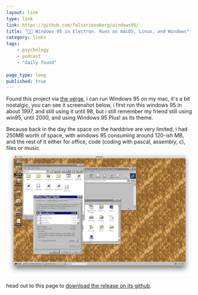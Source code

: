 ```yaml
---
layout: link
type: link
link: https://github.com/felixrieseberg/windows95/
title: "💩🚀 Windows 95 in Electron. Runs on macOS, Linux, and Windows"
category: links
tags: 
    - psychology
    - podcast
    - "daily found"

page_type: long
published: true
---
```


Found this project via [the verge](https://www.theverge.com/2018/8/23/17773180/microsoft-windows-95-app-download-features), i can run Windows 95 on my mac, it's a bit nostalgic, you can see it screenshot below, i first run this windows 95 in about 1997, and still using it until 98, but i still remember my friend still using win95, until 2000, and using Windows 95 Plus! as its theme. 

Because back in the day the space on the harddrive are very limited, i had 250MB worth of space, with windows 95 consuming around 120-*ish* MB, and the rest of it either for office, code (coding with pascal, assembly, c), files or music.
[![windows 95](/images/posts/windows95.jpg)](/images/posts/windows95.png)

head out to this page to [download the release on its github](https://github.com/felixrieseberg/windows95/releases).